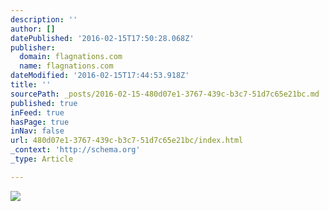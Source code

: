 ```yaml
---
description: ''
author: []
datePublished: '2016-02-15T17:50:28.068Z'
publisher:
  domain: flagnations.com
  name: flagnations.com
dateModified: '2016-02-15T17:44:53.918Z'
title: ''
sourcePath: _posts/2016-02-15-480d07e1-3767-439c-b3c7-51d7c65e21bc.md
published: true
inFeed: true
hasPage: true
inNav: false
url: 480d07e1-3767-439c-b3c7-51d7c65e21bc/index.html
_context: 'http://schema.org'
_type: Article

---
```

![](http://flagnations.com/wp-content/uploads/2014/07/wyoming-flag.jpg)